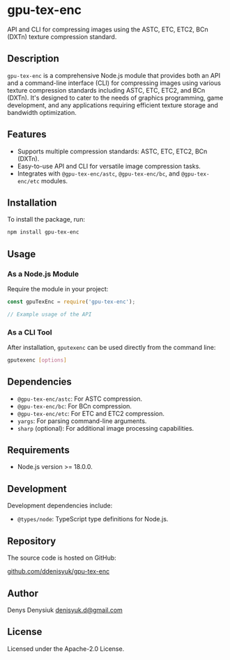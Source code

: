 # gpu-tex-enc

API and CLI for compressing images using the ASTC, ETC, ETC2, BCn (DXTn) texture compression standard.

## Description

`gpu-tex-enc` is a comprehensive Node.js module that provides both an API and a command-line interface (CLI) for compressing images using various texture compression standards including ASTC, ETC, ETC2, and BCn (DXTn). It's designed to cater to the needs of graphics programming, game development, and any applications requiring efficient texture storage and bandwidth optimization.

## Features

- Supports multiple compression standards: ASTC, ETC, ETC2, BCn (DXTn).
- Easy-to-use API and CLI for versatile image compression tasks.
- Integrates with `@gpu-tex-enc/astc`, `@gpu-tex-enc/bc`, and `@gpu-tex-enc/etc` modules.

## Installation

To install the package, run:

```bash
npm install gpu-tex-enc
```

## Usage

### As a Node.js Module

Require the module in your project:

```javascript
const gpuTexEnc = require('gpu-tex-enc');

// Example usage of the API
```

### As a CLI Tool

After installation, `gputexenc` can be used directly from the command line:

```bash
gputexenc [options]
```

## Dependencies

- `@gpu-tex-enc/astc`: For ASTC compression.
- `@gpu-tex-enc/bc`: For BCn compression.
- `@gpu-tex-enc/etc`: For ETC and ETC2 compression.
- `yargs`: For parsing command-line arguments.
- `sharp` (optional): For additional image processing capabilities.

## Requirements

- Node.js version >= 18.0.0.

## Development

Development dependencies include:

- `@types/node`: TypeScript type definitions for Node.js.

## Repository

The source code is hosted on GitHub:

[github.com/ddenisyuk/gpu-tex-enc](https://github.com/ddenisyuk/gpu-tex-enc)

## Author

Denys Denysiuk <denisyuk.d@gmail.com>

## License

Licensed under the Apache-2.0 License.
